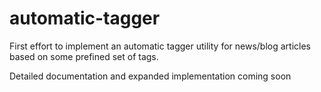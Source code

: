 # automatic-tagger

First effort to implement an automatic tagger utility for news/blog articles based on some prefined set of tags.

Detailed documentation and expanded implementation coming soon
